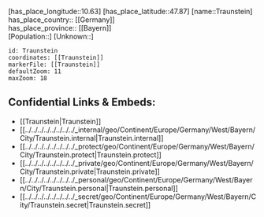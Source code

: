 ﻿---
location: [47.87,10.63] 
mapzoom: [7,12] 
mapmarker: city 
type: City
tags:
- geo/City


SpocWebEntityId: 34948
isDeleted: false
confidential: public

---
[has_place_longitude::10.63] 
[has_place_latitude::47.87] 
[name::Traunstein] 
has_place_country:: [[Germany]]  
has_place_province:: [[Bayern]]  
[Population::] 
[Unknown::] 


```leaflet
id: Traunstein
coordinates: [[Traunstein]] 
markerFile: [[Traunstein]] 
defaultZoom: 11 
maxZoom: 18
```


## Confidential Links & Embeds: 
- [[Traunstein|Traunstein]]  
- [[../../../../../../../../_internal/geo/Continent/Europe/Germany/West/Bayern/City/Traunstein.internal|Traunstein.internal]] 
- [[../../../../../../../../_protect/geo/Continent/Europe/Germany/West/Bayern/City/Traunstein.protect|Traunstein.protect]] 
- [[../../../../../../../../_private/geo/Continent/Europe/Germany/West/Bayern/City/Traunstein.private|Traunstein.private]] 
- [[../../../../../../../../_personal/geo/Continent/Europe/Germany/West/Bayern/City/Traunstein.personal|Traunstein.personal]] 
- [[../../../../../../../../_secret/geo/Continent/Europe/Germany/West/Bayern/City/Traunstein.secret|Traunstein.secret]] 
